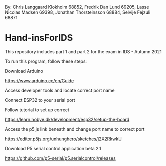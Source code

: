 By: Chris Langgaard Klokholm 68852, Fredrik Dan Lund 69205, Lasse Nicolas Madsen 69398, Jonathan Thorsteinsson 68884, Selvije Fejzuli 68871

# Hand-insForIDS
This repository includes part 1 and part 2 for the exam in IDS - Autumn 2021

To run this program, follow these steps:  

Download Arduino  

https://www.arduino.cc/en/Guide  

Access developer tools and locate correct port name 

Connect ESP32 to your serial port 

Follow tutorial to set up correct 

https://learn.hobye.dk/development/esp32/setup-the-board 

Access the p5.js link beneath and change port name to correct port 

https://editor.p5js.org/unhunghero/sketches/j2X2RkwkU  

Download P5 serial control application beta 2.1  

https://github.com/p5-serial/p5.serialcontrol/releases
